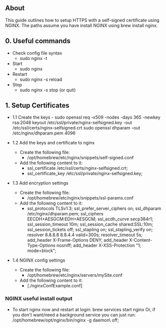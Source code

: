 ## About

This guide outlines how to setup HTTPS with a self-signed certificate using NGINX. The paths assume you have install NGINX using brew install nginx.

## 0. Useful commands

- Check config file syntax
  - sudo nginx -t
- Start
  - sudo nginx
- Restart
  - sudo nginx -s reload
- Stop
  - sudo nginx -s stop (or quit)

## 1. Setup Certificates

- 1.1 Create the keys - sudo openssl req -x509 -nodes -days 365 -newkey rsa:2048 keyout /etc/ssl/private/nginx-selfsigned.key -out /etc/ssl/certs/nginx-selfsigned.crt
  sudo openssl dhparam -out /etc/nginx/dhparam.pem 4096
- 1.2 Add the keys and certificate to nginx

  - Create the following file:
    - /opt/homebrew/etc/nginx/snippets/self-signed.conf
  - Add the following content to it:
    - ssl_certificate /etc/ssl/certs/nginx-selfsigned.crt;
    - ssl_certificate_key /etc/ssl/private/nginx-selfsigned.key;

- 1.3 Add encryption settings
  - Create the following file:
    - /opt/homebrew/etc/nginx/snippets/ssl-params.conf
  - Add the following content to it:
    - ssl_protocols TLSv1.3;
      ssl_prefer_server_ciphers on;
      ssl_dhparam /etc/nginx/dhparam.pem;
      ssl_ciphers EECDH+AESGCM:EDH+AESGCM;
      ssl_ecdh_curve secp384r1;
      ssl_session_timeout 10m;
      ssl_session_cache shared:SSL:10m;
      ssl_session_tickets off;
      ssl_stapling on;
      ssl_stapling_verify on;
      resolver 8.8.8.8 8.8.4.4 valid=300s;
      resolver_timeout 5s;
      add_header X-Frame-Options DENY;
      add_header X-Content-Type-Options nosniff;
      add_header X-XSS-Protection "1; mode=block";
- 1.4 NGINX config settings
  - Create the following file:
    - /opt/homebrew/etc/nginx/servers/mySite.conf
  - Add the following content to it:
    - [./nginxConfExample.conf]

### NGINX useful install output

- To start nginx now and restart at login:
  brew services start nginx
  Or, if you don't want/need a background service you can just run:
  /opt/homebrew/opt/nginx/bin/nginx -g daemon\ off\;
